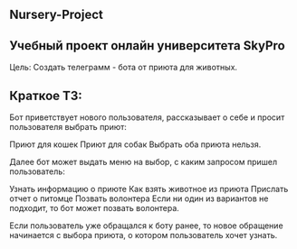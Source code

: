 
## Nursery-Project
## Учебный проект онлайн университета SkyPro

Цель: Создать телеграмм - бота от приюта для животных.

## Краткое ТЗ:
Бот приветствует нового пользователя, рассказывает о себе и просит пользователя выбрать приют:

Приют для кошек
Приют для собак
Выбрать оба приюта нельзя.

Далее бот может выдать меню на выбор, с каким запросом пришел пользователь:

Узнать информацию о приюте
Как взять животное из приюта
Прислать отчет о питомце
Позвать волонтера
Если ни один из вариантов не подходит, то бот может позвать волонтера.

Если пользователь уже обращался к боту ранее, то новое обращение начинается с выбора приюта, о котором пользователь хочет узнать.
